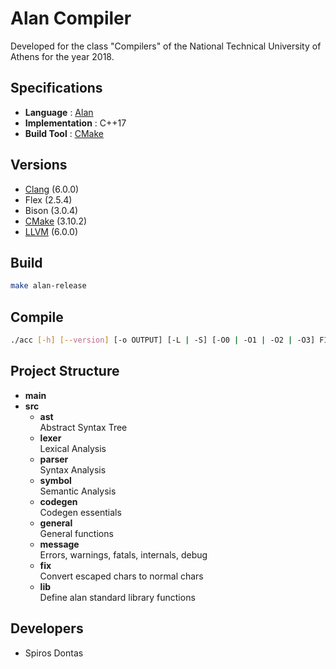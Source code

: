 # Alan Compiler
Developed for the class "Compilers" of the
National Technical University of Athens for
the year 2018.

## Specifications
* **Language** : [Alan](http://courses.softlab.ntua.gr/compilers/2018a/alan2018.pdf)
* **Implementation** : C++17
* **Build Tool** : [CMake][cmake]

## Versions
* [Clang][clang] (6.0.0)
* Flex (2.5.4)
* Bison (3.0.4)
* [CMake][cmake] (3.10.2)
* [LLVM][llvm] (6.0.0)

## Build
```bash
make alan-release
```

## Compile
```bash
./acc [-h] [--version] [-o OUTPUT] [-L | -S] [-O0 | -O1 | -O2 | -O3] FILENAME
```

## Project Structure
* **main**
* **src**
  * **ast**  
    Abstract Syntax Tree
  * **lexer**  
    Lexical Analysis
  * **parser**  
    Syntax Analysis
  * **symbol**  
    Semantic Analysis
  * **codegen**  
    Codegen essentials
  * **general**  
    General functions
  * **message**  
    Errors, warnings, fatals, internals, debug
  * **fix**  
    Convert escaped chars to normal chars
  * **lib**  
    Define alan standard library functions

## Developers
* Spiros Dontas

[cmake]: https://cmake.org/
[clang]: https://clang.llvm.org/
[llvm]: https://llvm.org/
